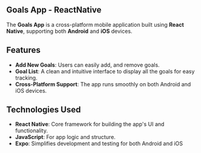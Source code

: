 ## Goals App - ReactNative

The **Goals App** is a cross-platform mobile application built using **React Native**, supporting both **Android** and **iOS** devices. 
## Features


- **Add New Goals**: Users can easily add, and remove goals.
- **Goal List**: A clean and intuitive interface to display all the goals for easy tracking.
- **Cross-Platform Support**: The app runs smoothly on both Android and iOS devices.

## Technologies Used

- **React Native**: Core framework for building the app's UI and functionality.
- **JavaScript**: For app logic and structure.
- **Expo**: Simplifies development and testing for both Android and iOS

